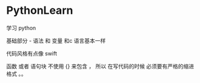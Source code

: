# PythonLearn
 学习 python 


基础部分  - 语法 和 变量 和c 语言基本一样

代码风格有点像 swift 

函数 或者 语句块 不使用 {} 来包含 ， 所以 在写代码的时候  必须要有严格的缩进格式 。。